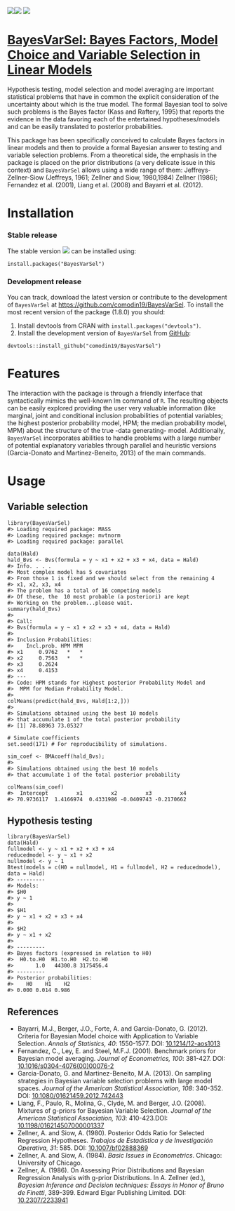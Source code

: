 [![](http://www.r-pkg.org/badges/version/BayesVarSel)](https://cran.r-project.org/package=BayesVarSel)[![](http://cranlogs.r-pkg.org/badges/BayesVarSel)](http://cran.rstudio.com/web/packages/BayesVarSel/index.html)
[![](http://cranlogs.r-pkg.org/badges/grand-total/BayesVarSel)](http://cran.rstudio.com/web/packages/BayesVarSel/index.html)

[BayesVarSel: Bayes Factors, Model Choice and Variable Selection in Linear Models](https://github.com/comodin19/BayesVarSel)
============================================================================================================================

Hypothesis testing, model selection and model averaging are important
statistical problems that have in common the explicit consideration of
the uncertainty about which is the true model. The formal Bayesian tool
to solve such problems is the Bayes factor (Kass and Raftery, 1995) that
reports the evidence in the data favoring each of the entertained
hypotheses/models and can be easily translated to posterior
probabilities.

This package has been specifically conceived to calculate Bayes factors
in linear models and then to provide a formal Bayesian answer to testing
and variable selection problems. From a theoretical side, the emphasis
in the package is placed on the prior distributions (a very delicate
issue in this context) and `BayesVarSel` allows using a wide range of
them: Jeffreys-Zellner-Siow (Jeffreys, 1961; Zellner and Siow,
1980,1984) Zellner (1986); Fernandez et al. (2001), Liang et al. (2008)
and Bayarri et al. (2012).

Installation
============

### Stable release

The stable version
[![](http://www.r-pkg.org/badges/version/BayesVarSel)](https://cran.r-project.org/package=BayesVarSel)
can be installed using:

    install.packages("BayesVarSel")

### Development release

You can track, download the latest version or contribute to the
development of `BayesVarSel` at
<https://github.com/comodin19/BayesVarSel>. To install the most recent
version of the package (1.8.0) you should:

1.  Install devtools from CRAN with `install.packages("devtools")`.
2.  Install the development version of `BayesVarSel` from
    [GitHub](https://github.com/comodin19/BayesVarSel):

<!-- -->

    devtools::install_github("comodin19/BayesVarSel")

Features
========

The interaction with the package is through a friendly interface that
syntactically mimics the well-known lm command of `R`. The resulting
objects can be easily explored providing the user very valuable
information (like marginal, joint and conditional inclusion
probabilities of potential variables; the highest posterior probability
model, HPM; the median probability model, MPM) about the structure of
the true -data generating- model. Additionally, `BayesVarSel`
incorporates abilities to handle problems with a large number of
potential explanatory variables through parallel and heuristic versions
(Garcia-Donato and Martinez-Beneito, 2013) of the main commands.

Usage
=====

Variable selection
------------------

    library(BayesVarSel)
    #> Loading required package: MASS
    #> Loading required package: mvtnorm
    #> Loading required package: parallel

    data(Hald)
    hald_Bvs <- Bvs(formula = y ~ x1 + x2 + x3 + x4, data = Hald)
    #> Info. . . .
    #> Most complex model has 5 covariates
    #> From those 1 is fixed and we should select from the remaining 4 
    #> x1, x2, x3, x4
    #> The problem has a total of 16 competing models
    #> Of these, the  10 most probable (a posteriori) are kept
    #> Working on the problem...please wait.
    summary(hald_Bvs)
    #> 
    #> Call:
    #> Bvs(formula = y ~ x1 + x2 + x3 + x4, data = Hald)
    #> 
    #> Inclusion Probabilities:
    #>    Incl.prob. HPM MPM
    #> x1     0.9762   *   *
    #> x2     0.7563   *   *
    #> x3     0.2624        
    #> x4     0.4153        
    #> ---
    #> Code: HPM stands for Highest posterior Probability Model and
    #>  MPM for Median Probability Model.
    #> 
    colMeans(predict(hald_Bvs, Hald[1:2,]))
    #> 
    #> Simulations obtained using the best 10 models
    #> that accumulate 1 of the total posterior probability
    #> [1] 78.88963 73.05327

    # Simulate coefficients
    set.seed(171) # For reproducibility of simulations.

    sim_coef <- BMAcoeff(hald_Bvs);
    #> 
    #> Simulations obtained using the best 10 models
    #> that accumulate 1 of the total posterior probability

    colMeans(sim_coef)
    #>  Intercept         x1         x2         x3         x4 
    #> 70.9736117  1.4166974  0.4331986 -0.0409743 -0.2170662

Hypothesis testing
------------------

    library(BayesVarSel)
    data(Hald)
    fullmodel <- y ~ x1 + x2 + x3 + x4
    reducedmodel <- y ~ x1 + x2
    nullmodel <- y ~ 1
    Btest(models = c(H0 = nullmodel, H1 = fullmodel, H2 = reducedmodel), data = Hald)
    #> ---------
    #> Models:
    #> $H0
    #> y ~ 1
    #> 
    #> $H1
    #> y ~ x1 + x2 + x3 + x4
    #> 
    #> $H2
    #> y ~ x1 + x2
    #> 
    #> ---------
    #> Bayes factors (expressed in relation to H0)
    #>  H0.to.H0  H1.to.H0  H2.to.H0 
    #>       1.0   44300.8 3175456.4 
    #> ---------
    #> Posterior probabilities:
    #>    H0    H1    H2 
    #> 0.000 0.014 0.986

References
----------

-   Bayarri, M.J., Berger, J.O., Forte, A. and Garcia-Donato, G. (2012).
    Criteria for Bayesian Model choice with Application to Variable
    Selection. *Annals of Statistics, 40*: 1550-1577. DOI:
    [10.1214/12-aos1013](http://www.dx.doi.org/10.1214/12-aos1013)
-   Fernandez, C., Ley, E. and Steel, M.F.J. (2001). Benchmark priors
    for Bayesian model averaging. *Journal of Econometrics, 100*:
    381-427. DOI:
    [10.1016/s0304-4076(00)00076-2](http://www.dx.doi.org/10.1016/s0304-4076(00)00076-2)
-   Garcia-Donato, G. and Martinez-Beneito, M.A. (2013). On sampling
    strategies in Bayesian variable selection problems with large model
    spaces. *Journal of the American Statistical Association, 108*:
    340-352. DOI:
    [10.1080/01621459.2012.742443](http://www.dx.doi.org/10.1080/01621459.2012.742443)
-   Liang, F., Paulo, R., Molina, G., Clyde, M. and Berger, J.O. (2008).
    Mixtures of g-priors for Bayesian Variable Selection. *Journal of
    the American Statistical Association, 103*: 410-423.DOI:
    [10.1198/016214507000001337](http://www.dx.doi.org/10.1198/016214507000001337)
-   Zellner, A. and Siow, A. (1980). Posterior Odds Ratio for Selected
    Regression Hypotheses. *Trabajos de Estadística y de Investigación
    Operativa, 31*: 585. DOI:
    [10.1007/bf02888369](http://www.dx.doi.org/10.1007/bf02888369)
-   Zellner, A. and Siow, A. (1984). *Basic Issues in Econometrics*.
    Chicago: University of Chicago.
-   Zellner, A. (1986). On Assessing Prior Distributions and Bayesian
    Regression Analysis with g-prior Distributions. In A. Zellner (ed.),
    *Bayesian Inference and Decision techniques: Essays in Honor of
    Bruno de Finetti*, 389-399. Edward Elgar Publishing Limited. DOI:
    [10.2307/2233941](http://www.dx.doi.org/10.2307/2233941)
